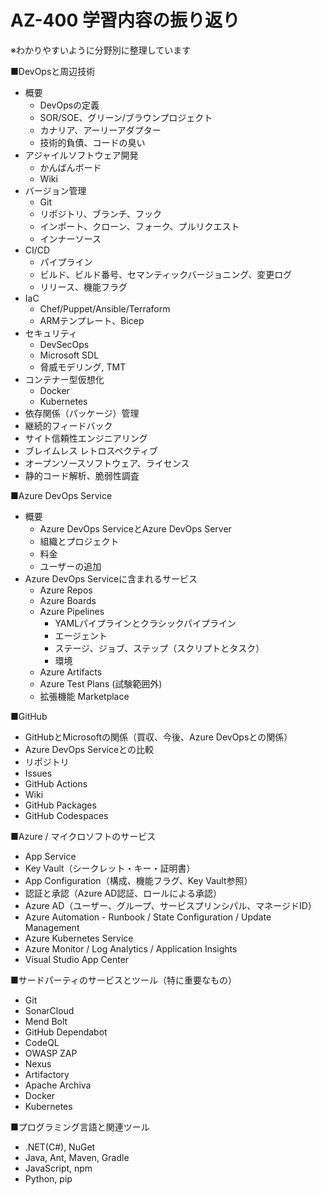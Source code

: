 # AZ-400 学習内容の振り返り

※わかりやすいように分野別に整理しています

■DevOpsと周辺技術

- 概要
  - DevOpsの定義
  - SOR/SOE、グリーン/ブラウンプロジェクト
  - カナリア、アーリーアダプター
  - 技術的負債、コードの臭い
- アジャイルソフトウェア開発
  - かんばんボード
  - Wiki
- バージョン管理
  - Git
  - リポジトリ、ブランチ、フック
  - インポート、クローン、フォーク、プルリクエスト
  - インナーソース
- CI/CD
  - パイプライン
  - ビルド、ビルド番号、セマンティックバージョニング、変更ログ
  - リリース、機能フラグ
- IaC
  - Chef/Puppet/Ansible/Terraform
  - ARMテンプレート、Bicep
- セキュリティ
  - DevSecOps
  - Microsoft SDL
  - 脅威モデリング, TMT
- コンテナー型仮想化
  - Docker
  - Kubernetes
- 依存関係（パッケージ）管理
- 継続的フィードバック
- サイト信頼性エンジニアリング
- ブレイムレス レトロスペクティブ
- オープンソースソフトウェア、ライセンス
- 静的コード解析、脆弱性調査

■Azure DevOps Service

- 概要
  - Azure DevOps ServiceとAzure DevOps Server
  - 組織とプロジェクト
  - 料金
  - ユーザーの追加
- Azure DevOps Serviceに含まれるサービス
  - Azure Repos
  - Azure Boards
  - Azure Pipelines
	- YAMLパイプラインとクラシックパイプライン
	- エージェント
	- ステージ、ジョブ、ステップ（スクリプトとタスク）
	- 環境
  - Azure Artifacts
  - Azure Test Plans (試験範囲外)
  - 拡張機能 Marketplace

■GitHub

- GitHubとMicrosoftの関係（買収、今後、Azure DevOpsとの関係）
- Azure DevOps Serviceとの比較
- リポジトリ
- Issues
- GitHub Actions
- Wiki
- GitHub Packages
- GitHub Codespaces

■Azure / マイクロソフトのサービス

- App Service
- Key Vault（シークレット・キー・証明書）
- App Configuration（構成、機能フラグ、Key Vault参照）
- 認証と承認（Azure AD認証、ロールによる承認）
- Azure AD（ユーザー、グループ、サービスプリンシパル、マネージドID）
- Azure Automation - Runbook / State Configuration / Update Management
- Azure Kubernetes Service
- Azure Monitor / Log Analytics / Application Insights
- Visual Studio App Center

■サードパーティのサービスとツール（特に重要なもの）

- Git
- SonarCloud
- Mend Bolt
- GitHub Dependabot
- CodeQL
- OWASP ZAP
- Nexus
- Artifactory
- Apache Archiva
- Docker
- Kubernetes

■プログラミング言語と関連ツール

- .NET(C#), NuGet
- Java, Ant, Maven, Gradle
- JavaScript, npm
- Python, pip
